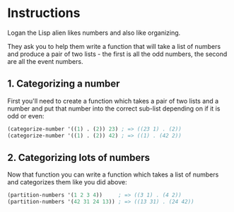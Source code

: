 # Instructions

Logan the Lisp alien likes numbers and also like organizing.

They ask you to help them write a function that will take a list of numbers and produce a pair of two lists - the first is all the odd numbers, the second are all the event numbers.

## 1. Categorizing a number

First you'll need to create a function which takes a pair of two lists and a number and put that number into the correct sub-list depending on if it is odd or even:

```lisp
(categorize-number '((1) . (2)) 23) ; => ((23 1) . (2))
(categorize-number '((1) . (2)) 42) ; => ((1) . (42 2))
```

## 2. Categorizing lots of numbers

Now that function you can write a function which takes a list of numbers and categorizes them like you did above:

```lisp
(partition-numbers '(1 2 3 4))     ; => ((3 1) . (4 2))
(partition-numbers '(42 31 24 13)) ; => ((13 31) . (24 42))
```

